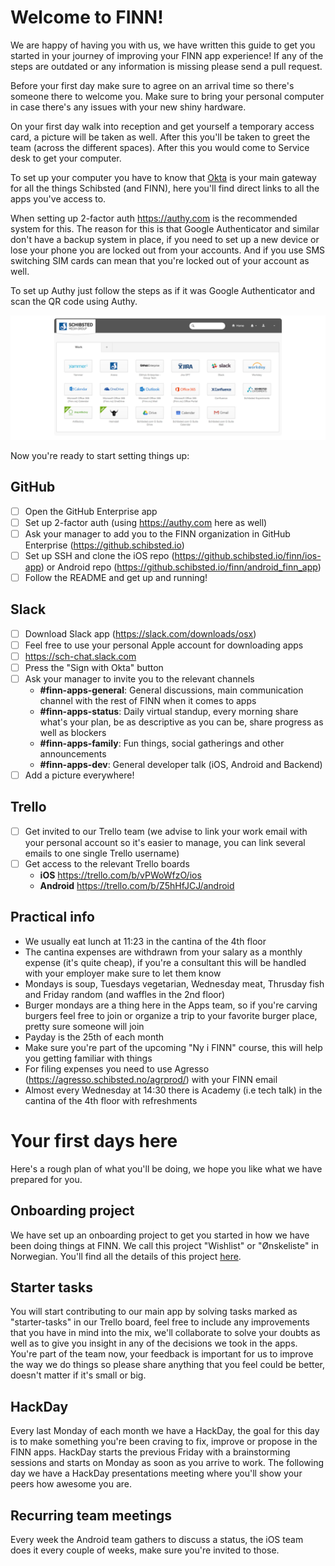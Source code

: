 # Welcome to FINN!

We are happy of having you with us, we have written this guide to get you started in your journey of improving your FINN app experience! If any of the steps are outdated or any information is missing please send a pull request.

Before your first day make sure to agree on an arrival time so there's someone there to welcome you. Make sure to bring your personal computer in case there's any issues with your new shiny hardware. 

On your first day walk into reception and get yourself a temporary access card, a picture will be taken as well. After this you'll be taken to greet the team (across the different spaces). After this you would come to Service desk to get your computer.

To set up your computer you have to know that [Okta](https://schibsted.okta.com) is your main gateway for all the things Schibsted (and FINN), here you'll find direct links to all the apps you've access to.

When setting up 2-factor auth https://authy.com is the recommended system for this. The reason for this is that Google Authenticator and similar don't have a backup system in place, if you need to set up a new device or lose your phone you are locked out from your accounts. And if you use SMS switching SIM cards can mean that you're locked out of your account as well.

To set up Authy just follow the steps as if it was Google Authenticator and scan the QR code using Authy.

![Okta](https://raw.githubusercontent.com/finn-no/ios-handbook/master/Images/okta.png)

Now you're ready to start setting things up:

## GitHub
- [ ] Open the GitHub Enterprise app
- [ ] Set up 2-factor auth (using https://authy.com here as well)
- [ ] Ask your manager to add you to the FINN organization in GitHub Enterprise (https://github.schibsted.io)
- [ ] Set up SSH and clone the iOS repo (https://github.schibsted.io/finn/ios-app) or Android repo (https://github.schibsted.io/finn/android_finn_app)
- [ ] Follow the README and get up and running!

## Slack
- [ ] Download Slack app (https://slack.com/downloads/osx)
- [ ] Feel free to use your personal Apple account for downloading apps
- [ ] https://sch-chat.slack.com
- [ ] Press the "Sign with Okta" button
- [ ] Ask your manager to invite you to the relevant channels
  - **#finn-apps-general**: General discussions, main communication channel with the rest of FINN when it comes to apps
  - **#finn-apps-status**: Daily virtual standup, every morning share what's your plan, be as descriptive as you can be, share progress as well as blockers
  - **#finn-apps-family**: Fun things, social gatherings and other announcements
  - **#finn-apps-dev**: General developer talk (iOS, Android and Backend)
- [ ] Add a picture everywhere!
  
## Trello
- [ ] Get invited to our Trello team (we advise to link your work email with your personal account so it's easier to manage, you can link several emails to one single Trello username)
- [ ] Get access to the relevant Trello boards 
  - **iOS** https://trello.com/b/vPWoWfzO/ios
  - **Android** https://trello.com/b/Z5hHfJCJ/android

## Practical info
- We usually eat lunch at 11:23 in the cantina of the 4th floor
- The cantina expenses are withdrawn from your salary as a monthly expense (it's quite cheap), if you're a consultant this will be handled with your employer make sure to let them know
- Mondays is soup, Tuesdays vegetarian, Wednesday meat, Thrusday fish and Friday random (and waffles in the 2nd floor)
- Burger mondays are a thing here in the Apps team, so if you're carving burgers feel free to join or organize a trip to your favorite burger place, pretty sure someone will join
- Payday is the 25th of each month
- Make sure you're part of the upcoming "Ny i FINN" course, this will help you getting familiar with things
- For filing expenses you need to use Agresso (https://agresso.schibsted.no/agrprod/) with your FINN email
- Almost every Wednesday at 14:30 there is Academy (i.e tech talk) in the cantina of the 4th floor with refreshments

# Your first days here
Here's a rough plan of what you'll be doing, we hope you like what we have prepared for you.

## Onboarding project
We have set up an onboarding project to get you started in how we have been doing things at FINN. We call this project "Wishlist" or "Ønskeliste" in Norwegian. You'll find all the details of this project [here](/ONBOARDING_PROJECT.md).

## Starter tasks
You will start contributing to our main app by solving tasks marked as "starter-tasks" in our Trello board, feel free to include any improvements that you have in mind into the mix, we'll collaborate to solve your doubts as well as to give you insight in any of the decisions we took in the apps. You're part of the team now, your feedback is important for us to improve the way we do things so please share anything that you feel could be better, doesn't matter if it's small or big.

## HackDay
Every last Monday of each month we have a HackDay, the goal for this day is to make something you're been craving to fix, improve or propose in the FINN apps. HackDay starts the previous Friday with a brainstorming sessions and starts on Monday as soon as you arrive to work. The following day we have a HackDay presentations meeting where you'll show your peers how awesome you are.

## Recurring team meetings
Every week the Android team gathers to discuss a status, the iOS team does it every couple of weeks, make sure you're invited to those.
